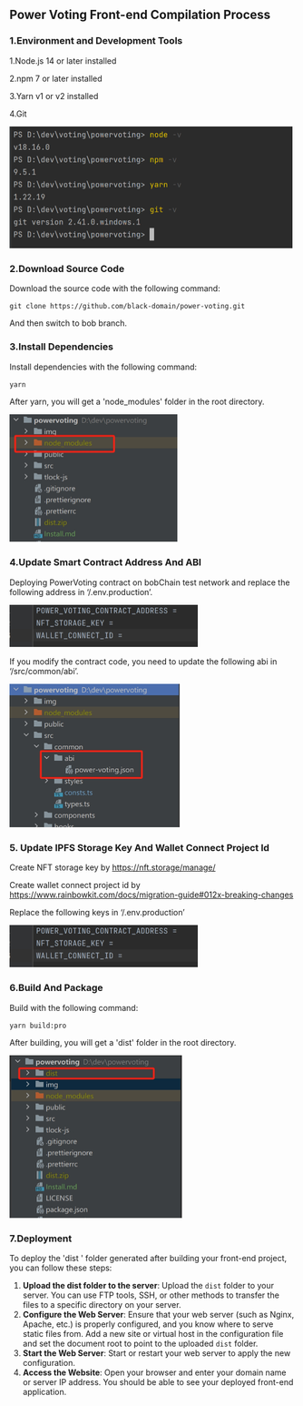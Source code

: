 ## Power Voting Front-end Compilation Process

### 1.Environment and Development Tools

1.Node.js 14 or later installed

2.npm 7 or later installed

3.Yarn v1 or v2 installed

4.Git

<img src="./img/git.png" style="zoom:50%;" />

### 2.Download Source Code

Download the source code with the following command:

```
git clone https://github.com/black-domain/power-voting.git
```

And then switch to bob branch.

### 3.Install Dependencies

Install dependencies with the following command:

```
yarn
```

After yarn, you will get a 'node_modules' folder in the root directory.


<img src="img/node_modules.png" style="zoom:50%;" />

### 4.Update Smart Contract Address And ABI

Deploying PowerVoting contract on bobChain test network and replace the following address in ‘/.env.production’.

<img src="img/env.png" style="zoom:50%;" />

If you modify the contract code, you need to update the following abi in ‘/src/common/abi’.

<img src="img/abi.png" style="zoom:50%;" />


### 5. Update IPFS Storage Key And Wallet Connect Project Id

Create NFT storage key by https://nft.storage/manage/

Create wallet connect project id by https://www.rainbowkit.com/docs/migration-guide#012x-breaking-changes

Replace the following keys in ‘/.env.production’

<img src="img/env.png" style="zoom:50%;" />


### 6.Build And Package

Build  with the following command:

```
yarn build:pro
```

After building, you will get a 'dist' folder in the root directory.

<img src="img/dist.png" style="zoom:50%;" />

### 7.Deployment

To deploy the 'dist ' folder generated after building your front-end project, you can follow these steps:

1. **Upload the dist folder to the server**: Upload the `dist` folder to your server. You can use FTP tools, SSH, or other methods to transfer the files to a specific directory on your server.
2. **Configure the Web Server**: Ensure that your web server (such as Nginx, Apache, etc.) is properly configured, and you know where to serve static files from. Add a new site or virtual host in the configuration file and set the document root to point to the uploaded `dist` folder.
3. **Start the Web Server**: Start or restart your web server to apply the new configuration.
4. **Access the Website**: Open your browser and enter your domain name or server IP address. You should be able to see your deployed front-end application.







